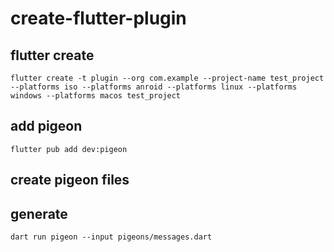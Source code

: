 # create-flutter-plugin
## flutter create
```shell
flutter create -t plugin --org com.example --project-name test_project --platforms iso --platforms anroid --platforms linux --platforms windows --platforms macos test_project
```
## add pigeon
```shell
flutter pub add dev:pigeon
```
## create pigeon files

## generate
```shell
dart run pigeon --input pigeons/messages.dart
```
